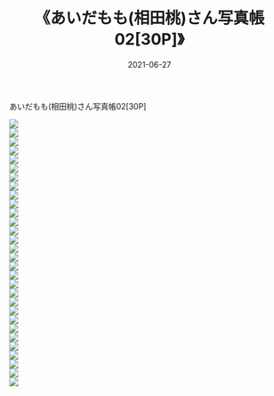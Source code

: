 ﻿---
layout: post
title:  《あいだもも(相田桃)さん写真帳02[30P]》
date:   2021-06-27
img: http://imgx.orgx.ga/漏D/2021/あいだもも(相田桃)さん写真帳02[30P]/000.jpg
categories: [美女, 清纯, 唯美]
---

あいだもも(相田桃)さん写真帳02[30P]

  ![](http://imgx.orgx.ga/漏D/2021/あいだもも(相田桃)さん写真帳02[30P]/001.jpg) <br> ![](http://imgx.orgx.ga/漏D/2021/あいだもも(相田桃)さん写真帳02[30P]/002.jpg) <br> ![](http://imgx.orgx.ga/漏D/2021/あいだもも(相田桃)さん写真帳02[30P]/003.jpg) <br> ![](http://imgx.orgx.ga/漏D/2021/あいだもも(相田桃)さん写真帳02[30P]/004.jpg) <br> ![](http://imgx.orgx.ga/漏D/2021/あいだもも(相田桃)さん写真帳02[30P]/005.jpg) <br> ![](http://imgx.orgx.ga/漏D/2021/あいだもも(相田桃)さん写真帳02[30P]/006.jpg) <br> ![](http://imgx.orgx.ga/漏D/2021/あいだもも(相田桃)さん写真帳02[30P]/007.jpg) <br> ![](http://imgx.orgx.ga/漏D/2021/あいだもも(相田桃)さん写真帳02[30P]/008.jpg) <br> ![](http://imgx.orgx.ga/漏D/2021/あいだもも(相田桃)さん写真帳02[30P]/009.jpg) <br> ![](http://imgx.orgx.ga/漏D/2021/あいだもも(相田桃)さん写真帳02[30P]/010.jpg) <br> ![](http://imgx.orgx.ga/漏D/2021/あいだもも(相田桃)さん写真帳02[30P]/011.jpg) <br> ![](http://imgx.orgx.ga/漏D/2021/あいだもも(相田桃)さん写真帳02[30P]/012.jpg) <br> ![](http://imgx.orgx.ga/漏D/2021/あいだもも(相田桃)さん写真帳02[30P]/013.jpg) <br> ![](http://imgx.orgx.ga/漏D/2021/あいだもも(相田桃)さん写真帳02[30P]/014.jpg) <br> ![](http://imgx.orgx.ga/漏D/2021/あいだもも(相田桃)さん写真帳02[30P]/015.jpg) <br> ![](http://imgx.orgx.ga/漏D/2021/あいだもも(相田桃)さん写真帳02[30P]/016.jpg) <br> ![](http://imgx.orgx.ga/漏D/2021/あいだもも(相田桃)さん写真帳02[30P]/017.jpg) <br> ![](http://imgx.orgx.ga/漏D/2021/あいだもも(相田桃)さん写真帳02[30P]/018.jpg) <br> ![](http://imgx.orgx.ga/漏D/2021/あいだもも(相田桃)さん写真帳02[30P]/019.jpg) <br> ![](http://imgx.orgx.ga/漏D/2021/あいだもも(相田桃)さん写真帳02[30P]/020.jpg) <br> ![](http://imgx.orgx.ga/漏D/2021/あいだもも(相田桃)さん写真帳02[30P]/021.jpg) <br> ![](http://imgx.orgx.ga/漏D/2021/あいだもも(相田桃)さん写真帳02[30P]/022.jpg) <br> ![](http://imgx.orgx.ga/漏D/2021/あいだもも(相田桃)さん写真帳02[30P]/023.jpg) <br> ![](http://imgx.orgx.ga/漏D/2021/あいだもも(相田桃)さん写真帳02[30P]/024.jpg) <br> ![](http://imgx.orgx.ga/漏D/2021/あいだもも(相田桃)さん写真帳02[30P]/025.jpg) <br> ![](http://imgx.orgx.ga/漏D/2021/あいだもも(相田桃)さん写真帳02[30P]/026.jpg) <br> ![](http://imgx.orgx.ga/漏D/2021/あいだもも(相田桃)さん写真帳02[30P]/027.jpg) <br> ![](http://imgx.orgx.ga/漏D/2021/あいだもも(相田桃)さん写真帳02[30P]/028.jpg) <br> ![](http://imgx.orgx.ga/漏D/2021/あいだもも(相田桃)さん写真帳02[30P]/029.jpg) <br> ![](http://imgx.orgx.ga/漏D/2021/あいだもも(相田桃)さん写真帳02[30P]/030.jpg) <br>